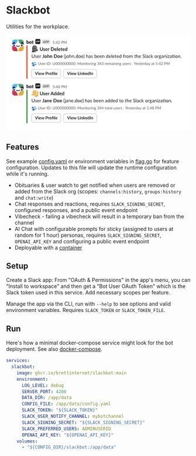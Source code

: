 # Slackbot

Utilities for the workplace.

![slack bot notifications when user is removed or added](./demo.png)

## Features

See example [config.yaml](config.yaml) or environment variables in [flag.go](./bot/config/flag.go) for feature configuration. Updates to this file will update the runtime configuration while it's running.

- Obituaries & user watch to get notified when users are removed or added from the Slack org (scopes: `channels:history`, `groups:history` and `chat:write`)
- Chat responses and reactions, requires `SLACK_SIGNING_SECRET`, configured responses, and a public event endpoint
- Vibecheck - failing a vibecheck will result in a temporary ban from the channel
- AI Chat with configurable prompts for sticky (assigned to users at random for 1 hour) personas, requires `SLACK_SIGNING_SECRET`, `OPENAI_API_KEY` and configuring a public event endpoint
- Deployable with a [container](https://github.com/brettinternet/slackbot/pkgs/container/slackbot)

## Setup

Create a Slack app: From "OAuth & Permissions" in the app's menu, you can "Install to workspace" and then get a "Bot User OAuth Token" which is the Slack token used in this service. Add necessary scopes per feature.

Manage the app via the CLI, run with `--help` to see options and valid environment variables. Requires `SLACK_TOKEN` or `SLACK_TOKEN_FILE`.

## Run

Here's how a minimal docker-compose service might look for the bot deployment. See also [docker-compose](./docker-compose.yaml).

```yaml
services:
  slackbot:
    image: ghcr.io/brettinternet/slackbot:main
    environment:
      LOG_LEVEL: debug
      SERVER_PORT: 4200
      DATA_DIR: /app/data
      CONFIG_FILE: /app/data/config.yaml
      SLACK_TOKEN: "${SLACK_TOKEN}"
      SLACK_USER_NOTIFY_CHANNEL: mybotchannel
      SLACK_SIGNING_SECRET: "${SLACK_SIGNING_SECRET}"
      SLACK_PREFERRED_USERS: ADMINUSERID
      OPENAI_API_KEY: "${OPENAI_API_KEY}"
    volumes:
      - "${CONFIG_DIR}/slackbot:/app/data"
```

